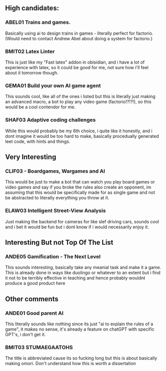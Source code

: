## High candidates:

### ABEL01 Trains and games.

Basically using ai to design trains in games - literally perfect for factorio. (Would need to contact Andrew Abel about doing a system for factorio.)

### BMIT02 Latex Linter

This is just like my "Fast latex" addon in obisidian, and i have a lot of experience with latex, so it could be good for me, not sure how i'll feel about it tomorrow though.

### GEMA01 Build your own AI game agent

This sounds cool, like all of the ones i listed but this is literally just making an advanced macro, a bot to play any video game (factorio!?!?!), so this would be a cool contendor for me.

### SHAF03 Adaptive coding challenges

While this would probably be my 6th choice, i quite like it honestly, and i dont imagine it would be too hard to make, basically procedually generated leet code, with hints and things.

## Very Interesting

### CLIF03 - Boardgames, Wargames and AI

This would be just to make a bot that can watch you play board games or video games and say if you broke the rules also create an opponent, im assuming that this would be specifically made for as single game and not be abstracted to literally everything you throw at it.

### ELAW03 Intelligent Street-View Analysis

Just making the backend for cameras for like slef driving cars, sounds cool and i bet it would be fun but i dont know if i would necessarily enjoy it.

## Interesting But not Top Of The List

### ANDE05 Gamification - The Next Level

This sounds interesting, basically take any meanial task and make it a game. This is already done in ways like duolingo or whatever to an extent but i find it not to be terribly effective in teaching and hence probably wouldnt produce a good product here

## Other comments

### ANDE01 Good parent AI

This literally sounds like nothing since its just "ai to explain the rules of a game", it makes no sense, it's already a feature on chatGPT with specific GPT's, i don't get it.

### BMIT03 STUMAEGAATOHS

The title is abbreviated cause its so fucking long but this is about basically making omori. Don't understand how this is worth a dissertation

